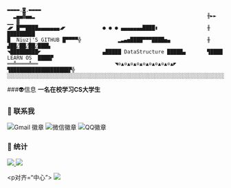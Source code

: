 ```
▬▬▬▬.◙.▬▬▬▬
  ▂▄▄▓▄▄▂                                                        ╫►►        ▁▁ ▓
◢◤ █▀▀████▄▄▄▄▄▄▄◢◤            ● ● ● ▄▄▄▄▄▄▄████▮                ╫       █████████
█  Niuzj'S GITHUB █▀▀▀▀╬            ▂▃▄▅████▀▀▀████▅▄            ╫    ▟██⍁██⍁██⍁███▙
◥█████████◤                    ▄█████ DataStructure █████▄       ▜████   LEARN OS  ████▛
══╩════╩══                         ◥⊙▲⊙▲⊙▲⊙▲⊙▲⊙▲⊙▲⊙▲⊙▲◤            ▜███████████████████▛╬
░░░░░░░░░░░░░░░░░░░░░░░░░░░░░░░░░░░░░░░░░░░░░░░░░░░░░░░░░░░░░░░░░░░░░░░░░░░░░░░░░░░░░░░░░░░
```
###👽信息
**一名在校学习CS大学生**

### 💬 联系我

![Gmail 徽章](https://img.shields.io/badge/-kerncink@gmail.com-c14438?style=flat-square&logo=Gmail&logoColor=white)
![微信徽章](https://img.shields.io/badge/-zkShare-7BB32E?style=flat-square&logo=wechat&logoColor=white)
![QQ徽章](https://img.shields.io/badge/-1835868668-3563d5?style=flat-square&logo=Tencent-QQ)

### 🚦 统计

<a href="https://github.com/natee/website">
  <img src="https://github-readme-stats.vercel.app/api?username=natee&show_icons=true&hide=commits" />
</a>
<a href="https://github.com/natee/website">
  <img src="https://github-readme-stats.vercel.app/api/top-langs/?username=natee&layout=compact" />
</a>

<p对齐=“中心”>
  <img src="https://profile-counter.glitch.me/natee/count.svg" />
</p>
